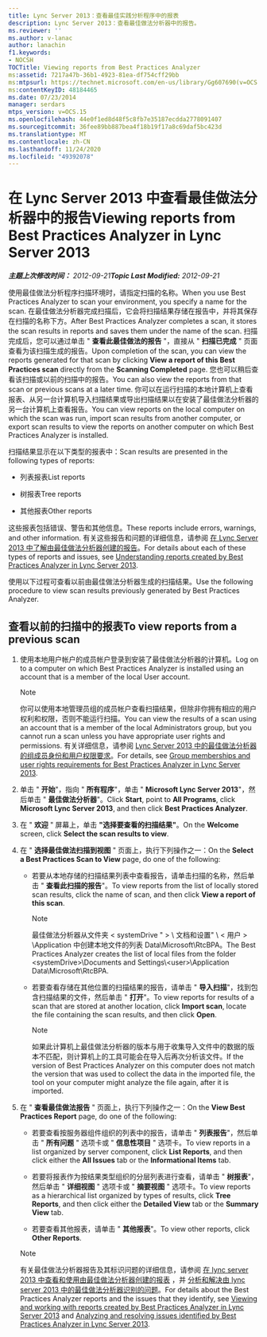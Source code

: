 ```yaml
---
title: Lync Server 2013：查看最佳实践分析程序中的报表
description: Lync Server 2013：查看最佳做法分析器中的报告。
ms.reviewer: ''
ms.author: v-lanac
author: lanachin
f1.keywords:
- NOCSH
TOCTitle: Viewing reports from Best Practices Analyzer
ms:assetid: 7217a47b-36b1-4923-81ea-df754cff29bb
ms:mtpsurl: https://technet.microsoft.com/en-us/library/Gg607690(v=OCS.15)
ms:contentKeyID: 48184465
ms.date: 07/23/2014
manager: serdars
mtps_version: v=OCS.15
ms.openlocfilehash: 44e0f1ed8d48f5c8fb7e35187ecdda2778091407
ms.sourcegitcommit: 36fee89bb887bea4f18b19f17a8c69daf5bc423d
ms.translationtype: MT
ms.contentlocale: zh-CN
ms.lasthandoff: 11/24/2020
ms.locfileid: "49392078"
---
```

# <a name="viewing-reports-from-best-practices-analyzer-in-lync-server-2013"></a><span data-ttu-id="d0ba0-103">在 Lync Server 2013 中查看最佳做法分析器中的报告</span><span class="sxs-lookup"><span data-stu-id="d0ba0-103">Viewing reports from Best Practices Analyzer in Lync Server 2013</span></span>

<div data-xmlns="http://www.w3.org/1999/xhtml">

<div class="topic" data-xmlns="http://www.w3.org/1999/xhtml" data-msxsl="urn:schemas-microsoft-com:xslt" data-cs="https://msdn.microsoft.com/">

<div data-asp="https://msdn2.microsoft.com/asp">



</div>

<div id="mainSection">

<div id="mainBody"><span data-ttu-id="d0ba0-104">

<span> </span></span><span class="sxs-lookup"><span data-stu-id="d0ba0-104">

<span> </span></span></span>

<span data-ttu-id="d0ba0-105">_**主题上次修改时间：** 2012-09-21_</span><span class="sxs-lookup"><span data-stu-id="d0ba0-105">_**Topic Last Modified:** 2012-09-21_</span></span>

<span data-ttu-id="d0ba0-106">使用最佳做法分析程序扫描环境时，请指定扫描的名称。</span><span class="sxs-lookup"><span data-stu-id="d0ba0-106">When you use Best Practices Analyzer to scan your environment, you specify a name for the scan.</span></span> <span data-ttu-id="d0ba0-107">在最佳做法分析器完成扫描后，它会将扫描结果存储在报告中，并将其保存在扫描的名称下方。</span><span class="sxs-lookup"><span data-stu-id="d0ba0-107">After Best Practices Analyzer completes a scan, it stores the scan results in reports and saves them under the name of the scan.</span></span> <span data-ttu-id="d0ba0-108">扫描完成后，您可以通过单击 " **查看此最佳做法的报告** "，直接从 " **扫描已完成** " 页面查看为该扫描生成的报告。</span><span class="sxs-lookup"><span data-stu-id="d0ba0-108">Upon completion of the scan, you can view the reports generated for that scan by clicking **View a report of this Best Practices scan** directly from the **Scanning Completed** page.</span></span> <span data-ttu-id="d0ba0-109">您也可以稍后查看该扫描或以前的扫描中的报告。</span><span class="sxs-lookup"><span data-stu-id="d0ba0-109">You can also view the reports from that scan or previous scans at a later time.</span></span> <span data-ttu-id="d0ba0-110">你可以在运行扫描的本地计算机上查看报表、从另一台计算机导入扫描结果或导出扫描结果以在安装了最佳做法分析器的另一台计算机上查看报告。</span><span class="sxs-lookup"><span data-stu-id="d0ba0-110">You can view reports on the local computer on which the scan was run, import scan results from another computer, or export scan results to view the reports on another computer on which Best Practices Analyzer is installed.</span></span>

<span data-ttu-id="d0ba0-111">扫描结果显示在以下类型的报表中：</span><span class="sxs-lookup"><span data-stu-id="d0ba0-111">Scan results are presented in the following types of reports:</span></span>

  - <span data-ttu-id="d0ba0-112">列表报表</span><span class="sxs-lookup"><span data-stu-id="d0ba0-112">List reports</span></span>

  - <span data-ttu-id="d0ba0-113">树报表</span><span class="sxs-lookup"><span data-stu-id="d0ba0-113">Tree reports</span></span>

  - <span data-ttu-id="d0ba0-114">其他报表</span><span class="sxs-lookup"><span data-stu-id="d0ba0-114">Other reports</span></span>

<span data-ttu-id="d0ba0-115">这些报表包括错误、警告和其他信息。</span><span class="sxs-lookup"><span data-stu-id="d0ba0-115">These reports include errors, warnings, and other information.</span></span> <span data-ttu-id="d0ba0-116">有关这些报告和问题的详细信息，请参阅 [在 Lync Server 2013 中了解由最佳做法分析器创建的报告](lync-server-2013-understanding-reports-created-by-best-practices-analyzer.md)。</span><span class="sxs-lookup"><span data-stu-id="d0ba0-116">For details about each of these types of reports and issues, see [Understanding reports created by Best Practices Analyzer in Lync Server 2013](lync-server-2013-understanding-reports-created-by-best-practices-analyzer.md).</span></span>

<span data-ttu-id="d0ba0-117">使用以下过程可查看以前由最佳做法分析器生成的扫描结果。</span><span class="sxs-lookup"><span data-stu-id="d0ba0-117">Use the following procedure to view scan results previously generated by Best Practices Analyzer.</span></span>

<div>

## <a name="to-view-reports-from-a-previous-scan"></a><span data-ttu-id="d0ba0-118">查看以前的扫描中的报表</span><span class="sxs-lookup"><span data-stu-id="d0ba0-118">To view reports from a previous scan</span></span>

1.  <span data-ttu-id="d0ba0-119">使用本地用户帐户的成员帐户登录到安装了最佳做法分析器的计算机。</span><span class="sxs-lookup"><span data-stu-id="d0ba0-119">Log on to a computer on which Best Practices Analyzer is installed using an account that is a member of the local User account.</span></span>
    
    > [!NOTE]  
    > <span data-ttu-id="d0ba0-120">你可以使用本地管理员组的成员帐户查看扫描结果，但除非你拥有相应的用户权利和权限，否则不能运行扫描。</span><span class="sxs-lookup"><span data-stu-id="d0ba0-120">You can view the results of a scan using an account that is a member of the local Administrators group, but you cannot run a scan unless you have appropriate user rights and permissions.</span></span> <span data-ttu-id="d0ba0-121">有关详细信息，请参阅 <A href="lync-server-2013-group-memberships-and-user-rights-requirements-for-best-practices-analyzer.md">Lync Server 2013 中的最佳做法分析器的组成员身份和用户权限要求</A>。</span><span class="sxs-lookup"><span data-stu-id="d0ba0-121">For details, see <A href="lync-server-2013-group-memberships-and-user-rights-requirements-for-best-practices-analyzer.md">Group memberships and user rights requirements for Best Practices Analyzer in Lync Server 2013</A>.</span></span>

2.  <span data-ttu-id="d0ba0-122">单击 " **开始**"，指向 " **所有程序**"，单击 " **Microsoft Lync Server 2013**"，然后单击 " **最佳做法分析器**"。</span><span class="sxs-lookup"><span data-stu-id="d0ba0-122">Click **Start**, point to **All Programs**, click **Microsoft Lync Server 2013**, and then click **Best Practices Analyzer**.</span></span>

3.  <span data-ttu-id="d0ba0-123">在 " **欢迎** " 屏幕上，单击 **"选择要查看的扫描结果"**。</span><span class="sxs-lookup"><span data-stu-id="d0ba0-123">On the **Welcome** screen, click **Select the scan results to view**.</span></span>

4.  <span data-ttu-id="d0ba0-124">在 " **选择最佳做法扫描到视图** " 页面上，执行下列操作之一：</span><span class="sxs-lookup"><span data-stu-id="d0ba0-124">On the **Select a Best Practices Scan to View** page, do one of the following:</span></span>
    
      - <span data-ttu-id="d0ba0-125">若要从本地存储的扫描结果列表中查看报告，请单击扫描的名称，然后单击 " **查看此扫描的报告**"。</span><span class="sxs-lookup"><span data-stu-id="d0ba0-125">To view reports from the list of locally stored scan results, click the name of scan, and then click **View a report of this scan**.</span></span>
        
        > [!NOTE]  
        > <span data-ttu-id="d0ba0-126">最佳做法分析器从文件夹 &lt; systemDrive " &gt; \\ 文档和设置" \\ &lt; 用户 &gt; \Application 中创建本地文件的列表 Data\Microsoft\RtcBPA。</span><span class="sxs-lookup"><span data-stu-id="d0ba0-126">The Best Practices Analyzer creates the list of local files from the folder &lt;systemDrive&gt;\\Documents and Settings\\&lt;user&gt;\Application Data\Microsoft\RtcBPA.</span></span>
    
      - <span data-ttu-id="d0ba0-127">若要查看存储在其他位置的扫描结果的报告，请单击 " **导入扫描**"，找到包含扫描结果的文件，然后单击 " **打开**"。</span><span class="sxs-lookup"><span data-stu-id="d0ba0-127">To view reports for results of a scan that are stored at another location, click **Import scan**, locate the file containing the scan results, and then click **Open**.</span></span>
        
        > [!NOTE]  
        > <span data-ttu-id="d0ba0-128">如果此计算机上最佳做法分析器的版本与用于收集导入文件中的数据的版本不匹配，则计算机上的工具可能会在导入后再次分析该文件。</span><span class="sxs-lookup"><span data-stu-id="d0ba0-128">If the version of Best Practices Analyzer on this computer does not match the version that was used to collect the data in the imported file, the tool on your computer might analyze the file again, after it is imported.</span></span>

5.  <span data-ttu-id="d0ba0-129">在 " **查看最佳做法报告** " 页面上，执行下列操作之一：</span><span class="sxs-lookup"><span data-stu-id="d0ba0-129">On the **View Best Practices Report** page, do one of the following:</span></span>
    
      - <span data-ttu-id="d0ba0-130">若要查看按服务器组件组织的列表中的报告，请单击 " **列表报告**"，然后单击 " **所有问题** " 选项卡或 " **信息性项目** " 选项卡。</span><span class="sxs-lookup"><span data-stu-id="d0ba0-130">To view reports in a list organized by server component, click **List Reports**, and then click either the **All Issues** tab or the **Informational Items** tab.</span></span>
    
      - <span data-ttu-id="d0ba0-131">若要将报表作为按结果类型组织的分层列表进行查看，请单击 " **树报表**"，然后单击 " **详细视图** " 选项卡或 " **摘要视图** " 选项卡。</span><span class="sxs-lookup"><span data-stu-id="d0ba0-131">To view reports as a hierarchical list organized by types of results, click **Tree Reports**, and then click either the **Detailed View** tab or the **Summary View** tab.</span></span>
    
      - <span data-ttu-id="d0ba0-132">若要查看其他报表，请单击 " **其他报表**"。</span><span class="sxs-lookup"><span data-stu-id="d0ba0-132">To view other reports, click **Other Reports**.</span></span>
    
    > [!NOTE]  
    > <span data-ttu-id="d0ba0-133">有关最佳做法分析器报告及其标识问题的详细信息，请参阅 <A href="lync-server-2013-viewing-and-working-with-reports-created-by-best-practices-analyzer.md">在 lync server 2013 中查看和使用由最佳做法分析器创建的报表</A> ，并 <A href="lync-server-2013-analyzing-and-resolving-issues-identified-by-best-practices-analyzer.md">分析和解决由 lync server 2013 中的最佳做法分析器识别的问题</A>。</span><span class="sxs-lookup"><span data-stu-id="d0ba0-133">For details about the Best Practices Analyzer reports and the issues that they identify, see <A href="lync-server-2013-viewing-and-working-with-reports-created-by-best-practices-analyzer.md">Viewing and working with reports created by Best Practices Analyzer in Lync Server 2013</A> and <A href="lync-server-2013-analyzing-and-resolving-issues-identified-by-best-practices-analyzer.md">Analyzing and resolving issues identified by Best Practices Analyzer in Lync Server 2013</A>.</span></span>

</div>

</div>

</div>

</div>

</div>

